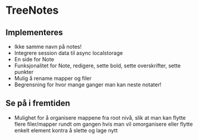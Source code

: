 # TreeNotes

## Implementeres

- Ikke samme navn på notes!
- Integrere session data til async localstorage
- En side for Note
- Funksjonalitet for Note, redigere, sette bold, sette overskrifter, sette punkter
- Mulig å rename mapper og filer
- Begrensning for hvor mange ganger man kan neste notater!

## Se på i fremtiden

- Mulighet for å organisere mappene fra root nivå, slik at man kan flytte flere filer/mapper rundt om gangen hvis man vil omorganisere eller flytte enkelt element kontra å slette og lage nytt
